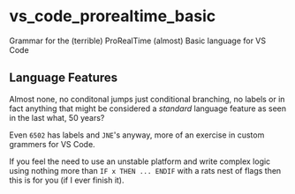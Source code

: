 # vs_code_prorealtime_basic

Grammar for the (terrible) ProRealTime (almost) Basic language for VS Code

## Language Features

Almost none, no conditonal jumps just conditional branching, no labels or in fact anything that might be considered a *standard* language feature as seen in the last what, 50 years?

Even `6502` has labels and `JNE`'s anyway, more of an exercise in custom grammers for VS Code.

If you feel the need to use an unstable platform and write complex logic using nothing more than `IF x THEN ... ENDIF` with a rats nest of flags then this is for you (if I ever finish it).


